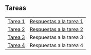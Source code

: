 ## Tareas

| |  |
|---|---|
| [Tarea 1](https://rojasirvin.github.io/EPS2020/tareas/tarea1.html) | [Respuestas a la tarea 1](https://rojasirvin.github.io/EPS2020/tareas/tarea1_respuestas.html)  |
| [Tarea 2](https://rojasirvin.github.io/EPS2020/tareas/tarea2.html) |[Respuestas a la tarea 2](https://rojasirvin.github.io/EPS2020/tareas/tarea2_respuestas.html) |
| [Tarea 3](https://rojasirvin.github.io/EPS2020/tareas/tarea3.html) | Respuestas a la tarea 3 |
| [Tarea 4](https://rojasirvin.github.io/EPS2020/tareas/tarea4.html) | Respuestas a la tarea 4 |